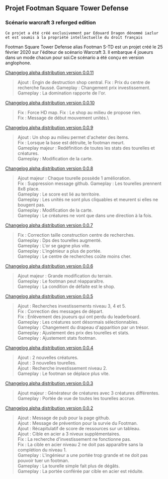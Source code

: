 ## Projet Footman Square Tower Defense
### Scénario warcraft 3 reforged edition

`
Ce projet a été créé exclusivement par Edouard Dragon dénommé iazlur et est soumis à la propriété intellectuelle du droit français
`

Footman Square Tower Defense alias Footman S-TD est un projet créé le 25 février 2020 sur l'éditeur de scénario Warcraft 3. Il embarque 4 joueurs dans un mode chacun pour soi.Ce scénario a été conçu en version anglophone.

[Changelog alpha distribution version 0.0.11](https://github.com/IazLur/footman-td/blob/master/Footman%20Square%20TD%20-%20Official%200.0.11.w3m)

> Ajout : Engin de destruction shop central.
> Fix : Prix du centre de recherche faussé.
> Gameplay : Changement prix investissement.
> Gameplay : La domination rapporte de l'or.

[Changelog alpha distribution version 0.0.10](https://github.com/IazLur/footman-td/blob/master/Footman%20Square%20TD%20-%20Official%200.0.10.w3m)

> Fix : Force HD map.
> Fix : Le shop au milieu de propose rien.\
> Fix : Message de début mouvement unités.\

[Changelog alpha distribution version 0.0.9](https://github.com/IazLur/footman-td/blob/master/Footman%20Square%20TD%20-%20Official%200.0.9.w3m)

> Ajout : Un shop au milieu permet d'acheter des items.\
> Fix : Lorsque la base est détruite, le footman meurt.\
> Gameplay majeur : Redéfinition de toutes les stats des tourelles et créatures.\
> Gameplay : Modification de la carte.

[Changelog alpha distribution version 0.0.8](https://github.com/IazLur/footman-td/blob/master/Footman%20Square%20TD%20-%20Official%200.0.8.w3m)

> Ajout majeur : Chaque tourelle possède 1 amélioration.\
> Fix : Suppression message github.
> Gameplay : Les tourelles prennent 8x8 place.\
> Gameplay : Le score est lié au territoire.\
> Gameplay : Les unités ne sont plus cliquables et meurent si elles ne bougent pas.\
> Gameplay : Modification de la carte.\
> Gameplay : Le créatures ne vont que dans une direction à la fois.

[Changelog alpha distribution version 0.0.7](https://github.com/IazLur/footman-td/blob/master/Footman%20Square%20TD%20-%20Official%200.0.7.w3m)

> Fix : Correction taille construction centre de recherches.\
> Gameplay : Dps des tourelles augmenté.\
> Gameplay : L'or se gagne plus vite.\
> Gameplay : L'ingénieur a plus de portée.\
> Gameplay : Le centre de recherches coûte moins cher.

[Changelog alpha distribution version 0.0.6](https://github.com/IazLur/footman-td/blob/master/Footman%20Square%20TD%20-%20Official%200.0.6.w3m)

> Ajout majeur : Grande modification du terrain.\
> Gameplay : Le footman peut réapparaître.\
> Gameplay : La condition de défaite est le shop.

[Changelog alpha distribution version 0.0.5](https://github.com/IazLur/footman-td/blob/master/Footman%20Square%20TD%20-%20Official%200.0.5.w3m)

> Ajout : Recherches investissements niveau 3, 4 et 5.\
> Fix : Correction des messages de départ.\
> Fix : Enlèvement des joueurs qui ont perdu du leaderboard.\
> Gameplay : Les créatures sont désormais sélectionnables.\
> Gameplay : Changement du drapeau d'apparition par un trésor.\
> Gameplay : Ajustement des prix des tourelles et stats.\
> Gameplay : Ajustement stats footman.

[Changelog alpha distribution version 0.0.4](https://github.com/IazLur/footman-td/blob/master/Footman%20Square%20TD%20-%20Official%200.0.4.w3m)

> Ajout : 2 nouvelles créatures.\
> Ajout : 3 nouvelles tourelles.\
> Ajout : Recherche investissement niveau 2.\
> Gameplay : Le footman se déplace plus vite.

[Changelog alpha distribution version 0.0.3](https://github.com/IazLur/footman-td/blob/master/Footman%20Square%20TD%20-%20Official%200.0.3.w3m)

> Ajout majeur : Générateur de créatures avec 3 créatures différentes.\
> Gameplay : Portée de vue de toutes les tourelles accrue.

[Changelog alpha distribution version 0.0.2](https://github.com/IazLur/footman-td/blob/master/Footman%20Square%20TD%20-%20Official%200.0.2.w3m)

> Ajout : Message de pub pour la page github.\
> Ajout : Message de prévention pour la survie du Footman.\
> Ajout : Récapitulatif de score de ressources sur un tableau.\
> Ajout : Cible en acier a 3 niveux supplémentaires.\
> Fix : La recherche d'investissement ne fonctionne pas.\
> Fix : La cible en acier niveau 2 ne doit pas apparaître sans la complétion du niveau 1.\
> Gameplay : L'ingénieur a une portée trop grande et ne doit pas pouvoir tuer un footman.\
> Gameplay : La tourelle simple fait plus de dégâts.\
> Gameplay : La portée conférée par cible en acier est réduite.
